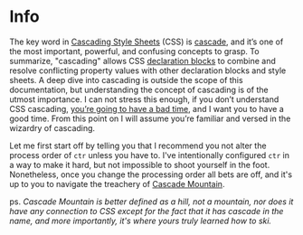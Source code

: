 # Info

The key word in [Cascading Style Sheets](https://en.wikipedia.org/wiki/Cascading_Style_Sheets) (CSS) is [cascade](https://developer.mozilla.org/en-US/docs/Web/CSS/Cascade), and it’s one of the most important, powerful, and confusing concepts to grasp. To summarize, "cascading" allows CSS [declaration blocks](https://developer.mozilla.org/en-US/docs/Web/CSS/Syntax#CSS_declarations_blocks) to combine and resolve conflicting property values with other declaration blocks and style sheets. A deep dive into cascading is outside the scope of this documentation, but understanding the concept of cascading is of the utmost importance. I can not stress this enough, if you don’t understand CSS cascading, [you’re going to have a bad time](https://youtu.be/Zypvv8ig_7s?t=7s), and I want you to have a good time. From this point on I will assume you’re familiar and versed in the wizardry of cascading.

Let me first start off by telling you that I recommend you not alter the process order of `ctr` unless you have to. I've intentionally configured `ctr` in a way to make it hard, but not impossible to shoot yourself in the foot. Nonetheless, once you change the processing order all bets are off, and it's up to you to navigate the treachery of [Cascade Mountain](https://en.wikipedia.org/wiki/Cascade_Mountain_(ski_area)).

ps. _Cascade Mountain is better defined as a hill, not a mountain, nor does it have any connection to CSS except for the fact that it has cascade in the name, and more importantly, it's where yours truly learned how to ski._

<div class="cf"></div>
<div class="end"></div>

